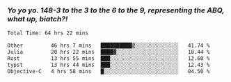 ### ***Yo yo yo. 148-3 to the 3 to the 6 to the 9, representing the ABQ, what up, biatch?!***

<!--START_SECTION:waka-->

```txt
Total Time: 64 hrs 22 mins

Other         46 hrs 7 mins   ██████████▒░░░░░░░░░░░░░░   41.74 %
Julia         20 hrs 22 mins  ████▓░░░░░░░░░░░░░░░░░░░░   18.44 %
Rust          13 hrs 55 mins  ███░░░░░░░░░░░░░░░░░░░░░░   12.60 %
typst         13 hrs 44 mins  ███░░░░░░░░░░░░░░░░░░░░░░   12.43 %
Objective-C   4 hrs 58 mins   █░░░░░░░░░░░░░░░░░░░░░░░░   04.50 %
```

<!--END_SECTION:waka-->

<!--
**AJMC2002/AJMC2002** is a ✨ _special_ ✨ repository because its `README.md` (this file) appears on your GitHub profile.

Here are some ideas to get you started:

- 🔭 I’m currently working on ...
- 🌱 I’m currently learning ...
- 👯 I’m looking to collaborate on ...
- 🤔 I’m looking for help with ...
- 💬 Ask me about ...
- 📫 How to reach me: ...
- 😄 Pronouns: ...
- ⚡ Fun fact: ...
-->
